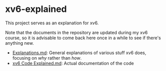 # xv6-explained

This project serves as an explanation for xv6.

Note that the documents in the repository are updated during my xv6 course, so it is advisable to come back here once in a while to see if there's anything new.

- [Explanations.md](https://github.com/YehudaShapira/xv6-explained/blob/master/Explanations.md): General explanations of various stuff xv6 does, focusing on *why* rather than *how*.
- [xv6 Code Explained.md](https://github.com/YehudaShapira/xv6-explained/blob/master/xv6%20Code%20Explained.md): Actual documentation of the code
